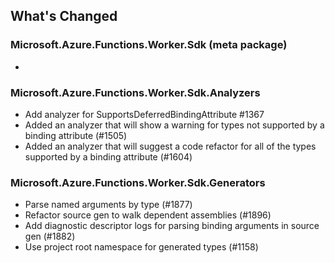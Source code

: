 ## What's Changed

<!-- Please add your release notes in the following format:
- My change description (#PR/#issue)
-->

### Microsoft.Azure.Functions.Worker.Sdk <version> (meta package)

- <entry>

### Microsoft.Azure.Functions.Worker.Sdk.Analyzers <version>

- Add analyzer for SupportsDeferredBindingAttribute #1367
- Added an analyzer that will show a warning for types not supported by a binding attribute (#1505)
- Added an analyzer that will suggest a code refactor for all of the types supported by a binding attribute (#1604)

### Microsoft.Azure.Functions.Worker.Sdk.Generators <version>

- Parse named arguments by type (#1877)
- Refactor source gen to walk dependent assemblies (#1896)
- Add diagnostic descriptor logs for parsing binding arguments in source gen (#1882)
- Use project root namespace for generated types (#1158)

